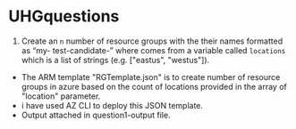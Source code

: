 # UHGquestions
1. Create an `n` number of resource groups with the their names formatted as “my- test-candidate-<location>” where <location> comes from a variable called `locations` which is a list of strings (e.g. ["eastus", "westus"]).
  
  - The ARM template "RGTemplate.json" is to create number of resource groups in azure based on the count of locations provided in the array of "location" parameter.
  - i have used AZ CLI to deploy this JSON template.
  - Output attached in question1-output file.
